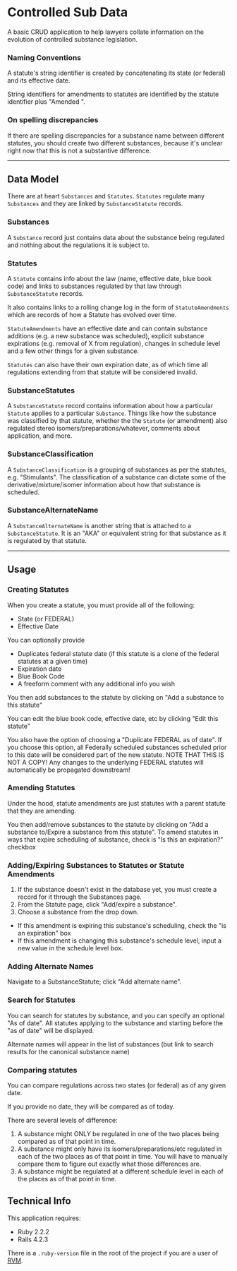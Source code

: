 # Controlled Sub Data

A basic CRUD application to help lawyers collate information on the evolution of controlled substance legislation.

### Naming Conventions

A statute's string identifier is created by concatenating its state (or federal) and its effective date.

String identifiers for amendments to statutes are identified by the statute identifier plus "Amended <DATE>".

### On spelling discrepancies

If there are spelling discrepancies for a substance name between different statutes, you should create two different substances, because it's unclear right now that this is not a substantive difference.

---

## Data Model

There are at heart ```Substances``` and ```Statutes```.  ```Statutes``` regulate many ```Substances``` and they are linked by ```SubstanceStatute``` records.

### Substances
A ```Substance``` record just contains data about the substance being regulated and nothing about the regulations it is subject to.

### Statutes
A ```Statute``` contains info about the law (name, effective date, blue book code) and links to substances regulated by that law through ```SubstanceStatute``` records.

It also contains links to a rolling change log in the form of ```StatuteAmendments``` which are records of how a Statute has evolved over time.

```StatuteAmendments``` have an effective date and can contain substance additions (e.g. a new substance was scheduled), explicit substance expirations (e.g. removal of X from regulation), changes in schedule level and a few other things for a given substance.

`Statutes` can also have their own expiration date, as of which time all regulations extending from that statute will be considered invalid.

### SubstanceStatutes
A ```SubstanceStatute``` record contains information about how a particular ```Statute``` applies to a particular ```Substance```.  Things like how the substance was classified by that statute, whether the the ```Statute``` (or amendment) also regulated stereo isomers/preparations/whatever, comments about application, and more.

### SubstanceClassification
A `SubstanceClassification` is a grouping of substances as per the statutes, e.g. "Stimulants".  The classification of a substance can dictate some of the derivative/mixture/isomer information about how that substance is scheduled.

### SubstanceAlternateName
A ```SubstanceAlternateName``` is another string that is attached to a ```SubstanceStatute```.  It is an "AKA" or equivalent string for that substance as it is regulated by that statute.

---

## Usage

### Creating Statutes

When you create a statute, you must provide all of the following:

* State (or FEDERAL)
* Effective Date

You can optionally provide

* Duplicates federal statute date (if this statute is a clone of the federal statutes at a given time)
* Expiration date
* Blue Book Code
* A freeform comment with any additional info you wish

You then add substances to the statute by clicking on "Add a substance to this statute"

You can edit the blue book code, effective date, etc by clicking "Edit this statute"

You also have the option of choosing a "Duplicate FEDERAL as of date".  If you choose this option, all Federally scheduled substances scheduled prior to this date will be considered part of the new statute.  NOTE THAT THIS IS NOT A COPY!  Any changes to the underlying FEDERAL statutes will automatically be propagated downstream!

### Amending Statutes

Under the hood, statute amendments are just statutes with a parent statute that they are amending.

You then add/remove substances to the statute by clicking on "Add a substance to/Expire a substance from this statute".  To amend statutes in ways that expire scheduling of substance, check is "Is this an expiration?" checkbox

### Adding/Expiring Substances to Statutes or Statute Amendments

1. If the substance doesn't exist in the database yet, you must create a record for it through the Substances page.
2. From the Statute page, click "Add/expire a substance".
3. Choose a substance from the drop down.
  * If this amendment is expiring this substance's scheduling, check the "is an expiration" box
  * If this amendment is changing this substance's schedule level, input a new value in the schedule level box.

### Adding Alternate Names

Navigate to a SubstanceStatute; click "Add alternate name".

### Search for Statutes

You can search for statutes by substance, and you can specify an optional "As of date".  All statutes applying to the substance and starting before the "as of date" will be displayed.

Alternate names will appear in the list of substances (but link to search results for the canonical substance name)

### Comparing statutes

You can compare regulations across two states (or federal) as of any given date.

If you provide no date, they will be compared as of today.

There are several levels of difference:

1. A substance might ONLY be regulated in one of the two places being compared as of that point in time.
2. A substance might only have its isomers/preparations/etc regulated in each of the two places as of that point in time.  You will have to manually compare them to figure out exactly what those differences are.
2. A substance might be regulated at a different schedule level in each of the places as of that point in time.

## Technical Info

This application requires:

- Ruby 2.2.2
- Rails 4.2.3

There is a ```.ruby-version``` file in the root of the project if you are a user of [RVM](https://rvm.io/workflow/projects).

